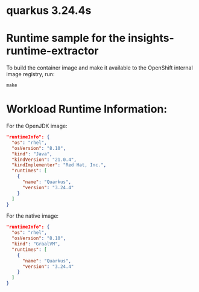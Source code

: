 # quarkus 3.24.4s

# Runtime sample for the insights-runtime-extractor

To build the container image and make it available to the OpenShift internal image
registry, run:

```shell script
make
```

# Workload Runtime Information:

For the OpenJDK image:

```json
"runtimeInfo": {
  "os": "rhel",
  "osVersion": "8.10",
  "kind": "Java",
  "kindVersion": "21.0.4",
  "kindImplementer": "Red Hat, Inc.",
  "runtimes": [ 
    {
      "name": "Quarkus",
      "version": "3.24.4"
    }
  ]
}
```

For the native image:

```json
"runtimeInfo": {
  "os": "rhel",
  "osVersion": "8.10",
  "kind": "GraalVM",
  "runtimes": [ 
    {
      "name": "Quarkus",
      "version": "3.24.4"
    }
  ]
}
```